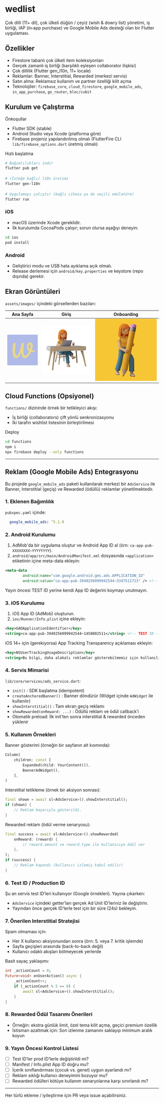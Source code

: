 # wedlist

Çok dilli (11+ dil), çok ülkeli düğün / çeyiz (wish & dowry list) yönetimi, iş birliği, IAP (in‑app purchase) ve Google Mobile Ads desteği olan bir Flutter uygulaması.

## Özellikler

- Firestore tabanlı çok ülkeli item koleksiyonları
- Gerçek zamanlı iş birliği (karşılıklı eşleşen collaborator ilişkisi)
- Çok dillilik (Flutter gen_l10n, 11+ locale)
- Reklamlar: Banner, Interstitial, Rewarded (merkezi servis)
- Satın alma: Reklamsız kullanım ve partner özelliği kilit açma
- Teknolojiler: `firebase_core`, `cloud_firestore`, `google_mobile_ads`, `in_app_purchase`, `go_router`, `bloc/cubit`

## Kurulum ve Çalıştırma

Önkoşullar

- Flutter SDK (stable)
- Android Studio veya Xcode (platforma göre)
- Firebase projeniz yapılandırılmış olmalı (FlutterFire CLI `lib/firebase_options.dart` üretmiş olmalı)

Hızlı başlatma

```powershell
# Bağımlılıkları indir
flutter pub get

# (İsteğe bağlı) l10n üretimi
flutter gen-l10n

# Uygulamayı çalıştır (bağlı cihaza ya da seçili emülatöre)
flutter run
```

### iOS

- macOS üzerinde Xcode gereklidir.
- İlk kurulumda CocoaPods çalışır; sorun olursa aşağıyı deneyin:

```bash
cd ios
pod install
```

### Android

- Geliştirici modu ve USB hata ayıklama açık olmalı.
- Release derlemesi için `android/key.properties` ve keystore (repo dışında) gerekir.

## Ekran Görüntüleri

`assets/images/` içindeki görsellerden bazıları:

| Ana Sayfa | Giriş | Onboarding |
| --- | --- | --- |
| ![home](assets/images/wedlist_logo_512.png) | ![login](assets/images/login.png) | ![onboarding](assets/images/planning.png) |

## Cloud Functions (Opsiyonel)

`functions/` dizininde örnek bir tetikleyici akışı:

- İş birliği (collaborators) çift yönlü senkronizasyonu
- İki tarafın wishlist listesinin birleştirilmesi

Deploy

```bash
cd functions
npm i
npx firebase deploy --only functions
```

---

## Reklam (Google Mobile Ads) Entegrasyonu

Bu projede `google_mobile_ads` paketi kullanılarak merkezi bir `AdsService` ile Banner, Interstitial (geçiş) ve Rewarded (ödüllü) reklamlar yönetilmektedir.

### 1. Eklenen Bağımlılık

`pubspec.yaml` içinde:

```yaml
  google_mobile_ads: ^5.1.0
```

### 2. Android Kurulumu

1. AdMob'da bir uygulama oluştur ve Android App ID al (örn: `ca-app-pub-XXXXXXXX~YYYYYYYY`).
2. `android/app/src/main/AndroidManifest.xml` dosyasında `<application>` etiketinin içine meta-data ekleyin:

```xml
<meta-data
        android:name="com.google.android.gms.ads.APPLICATION_ID"
        android:value="ca-app-pub-3940256099942544~3347511713" /> <!-- TEST ID -->
```

Yayın öncesi TEST ID yerine kendi App ID değerini koymayı unutmayın.

### 3. iOS Kurulumu

1. iOS App ID (AdMob) oluşturun.
2. `ios/Runner/Info.plist` içine ekleyin:

```xml
<key>GADApplicationIdentifier</key>
<string>ca-app-pub-3940256099942544~1458002511</string> <!-- TEST ID -->
```

iOS 14+ için (gerekiyorsa) App Tracking Transparency açıklaması ekleyin:

```xml
<key>NSUserTrackingUsageDescription</key>
<string>Bu bilgi, daha alakalı reklamlar gösterebilmemiz için kullanılır.</string>
```

### 4. Servis Mimarisi

`lib/core/services/ads_service.dart`:

- `init()` : SDK başlatma (idempotent)
- `createAnchoredBanner()` : Banner döndürür (Widget içinde `AdWidget` ile kullanılır)
- `showInterstitial()` : Tam ekran geçiş reklamı
- `showRewarded(onReward: ...)` : Ödüllü reklam ve ödül callback’i
- Otomatik preload: İlk init’ten sonra interstitial & rewarded önceden yüklenir

### 5. Kullanım Örnekleri

Banner gösterimi (örneğin bir sayfanın alt kısmında):

```dart
Column(
    children: const [
        Expanded(child: YourContent()),
        BannerAdWidget(),
    ],
)
```

Interstitial tetikleme (örnek bir aksiyon sonrası):

```dart
final shown = await sl<AdsService>().showInterstitial();
if (shown) {
    // Reklam başarıyla gösterildi.
}
```

Rewarded reklam (ödül verme senaryosu):

```dart
final success = await sl<AdsService>().showRewarded(
    onReward: (reward) {
        // reward.amount ve reward.type ile kullanıcıya ödül ver
    },
);
if (success) {
    // Reklam kapandı (kullanıcı izlemiş kabul edilir)
}
```

### 6. Test ID / Production ID

Şu an servis test ID’leri kullanıyor (Google örnekleri). Yayına çıkarken:

- `AdsService` içindeki getter’ları gerçek Ad Unit ID’leriniz ile değiştirin.
- Yayından önce gerçek ID’lerle test için bir süre (24s) bekleyin.

### 7. Önerilen Interstitial Stratejisi

Spam olmaması için:

- Her X kullanıcı aksiyonundan sonra (örn: 5. veya 7. kritik işlemde)
- Sayfa geçişleri arasında (back-to-back değil)
- Kullanıcı odaklı akışları bölmeyecek yerlerde

Basit sayaç yaklaşımı:

```dart
int _actionCount = 0;
Future<void> onUserAction() async {
    _actionCount++;
    if (_actionCount % 5 == 0) {
        await sl<AdsService>().showInterstitial();
    }
}
```

### 8. Rewarded Ödül Tasarımı Önerileri

- Örneğin: ekstra günlük limit, özel tema kilit açma, geçici premium özellik
- İstismarı azaltmak için: Son izlenme zamanını saklayıp minimum aralık koyun

### 9. Yayın Öncesi Kontrol Listesi

- [ ] Test ID’ler prod ID’lerle değiştirildi mi?
- [ ] Manifest / Info.plist App ID doğru mu?
- [ ] İçerik sınıflandırması (çocuk vs. genel) uygun ayarlandı mı?
- [ ] Reklam sıklığı kullanıcı deneyimini bozuyor mu?
- [ ] Rewarded ödülleri kötüye kullanım senaryolarına karşı sınırlandı mı?

---

Her türlü ekleme / iyileştirme için PR veya issue açabilirsiniz.
